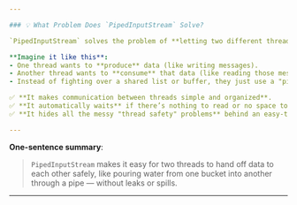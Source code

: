 ```yaml
---

### 💡 What Problem Does `PipedInputStream` Solve?

`PipedInputStream` solves the problem of **letting two different threads in the same program pass data to each other safely and easily** — **without using complicated shared memory** or manual locking.

**Imagine it like this**:
- One thread wants to **produce** data (like writing messages).
- Another thread wants to **consume** that data (like reading those messages).
- Instead of fighting over a shared list or buffer, they just use a "pipe" — one end writes, the other end reads — just like passing water through a hose.

✅ **It makes communication between threads simple and organized**.  
✅ **It automatically waits** if there’s nothing to read or no space to write, so the threads stay in sync naturally.  
✅ **It hides all the messy "thread safety" problems** behind an easy-to-use InputStream/OutputStream interface.

---
```


**One-sentence summary**:
> `PipedInputStream` makes it easy for two threads to hand off data to each other safely, like pouring water from one bucket into another through a pipe — without leaks or spills.

---